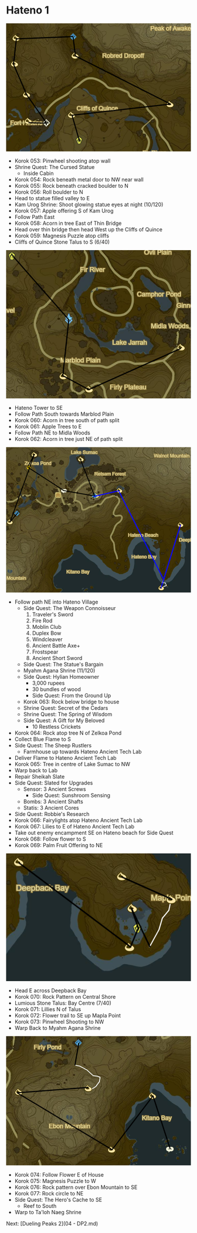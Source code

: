 # Hateno 1

![Hateno1](images/Hateno1.PNG)

* Korok 053: Pinwheel shooting atop wall
* Shrine Quest: The Cursed Statue
  * Inside Cabin
* Korok 054: Rock beneath metal door to NW near wall
* Korok 055: Rock beneath cracked boulder to N
* Korok 056: Roll boulder to N
* Head to statue filled valley to E
* Kam Urog Shrine: Shoot glowing statue eyes at night (10/120)
* Korok 057: Apple offering S of Kam Urog
* Follow Path East
* Korok 058: Acorn in tree East of Thin Bridge
* Head over thin bridge then head West up the Cliffs of Quince
* Korok 059: Magnesis Puzzle atop cliffs
* Cliffs of Quince Stone Talus to S (6/40)

![Hateno2](images/Hateno2.PNG)

* Hateno Tower to SE
* Follow Path South towards Marblod Plain
* Korok 060: Acorn in tree south of path split
* Korok 061: Apple Trees to E
* Follow Path NE to Midla Woods
* Korok 062: Acorn in tree just NE of path split

![Hateno3](images/Hateno3.PNG)

* Follow path NE into Hateno Village
  * Side Quest: The Weapon Connoisseur
    1. Traveler's Sword
    2. Fire Rod
    3. Moblin Club
    4. Duplex Bow
    5. Windcleaver
    6. Ancient Battle Axe+
    7. Frostspear
    8. Ancient Short Sword
  * Side Quest: The Statue's Bargain
  * Myahm Agana Shrine (11/120)
  * Side Quest: Hylian Homeowner
    * 3,000 rupees
    * 30 bundles of wood
    * Side Quest: From the Ground Up
  * Korok 063: Rock below bridge to house
  * Shrine Quest: Secret of the Cedars
  * Shrine Quest: The Spring of Wisdom
  * Side Quest: A Gift for My Beloved
    * 10 Restless Crickets
* Korok 064: Rock atop tree N of Zelkoa Pond
* Collect Blue Flame to S
* Side Quest: The Sheep Rustlers
  * Farmhouse up towards Hateno Ancient Tech Lab
* Deliver Flame to Hateno Ancient Tech Lab
* Korok 065: Tree in centre of Lake Sumac to NW
* Warp back to Lab
* Repair Sheikah Slate
* Side Quest: Slated for Upgrades
  * Sensor: 3 Ancient Screws
    * Side Quest: Sunshroom Sensing
  * Bombs: 3 Ancient Shafts
  * Statis: 3 Ancient Cores
* Side Quest: Robbie's Research
* Korok 066: Fairylights atop Hateno Ancient Tech Lab
* Korok 067: Lilies to E of Hateno Ancient Tech Lab
* Take out enemy encampment SE on Hateno beach for Side Quest
* Korok 068: Follow flower to S
* Korok 069: Palm Fruit Offering to NE

![Hateno4](images/Hateno4.PNG)

* Head E across Deepback Bay
* Korok 070: Rock Pattern on Central Shore
* Lumious Stone Talus: Bay Centre (7/40)
* Korok 071: Lillies N of Talus
* Korok 072: Flower trail to SE up Mapla Point
* Korok 073: Pinwheel Shooting to NW
* Warp Back to Myahm Agana Shrine

![Hateno5](images/Hateno5.PNG)

* Korok 074: Follow Flower E of House
* Korok 075: Magnesis Puzzle to W
* Korok 076: Rock pattern over Ebon Mountain to SE
* Korok 077: Rock circle to NE
* Side Quest: The Hero's Cache to SE
  * Reef to South
* Warp to Ta'loh Naeg Shrine

Next: [Dueling Peaks 2](04 - DP2.md)
